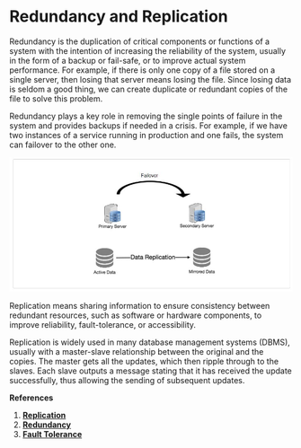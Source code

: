 # Redundancy and Replication

Redundancy is the duplication of critical components or functions of a system with the intention of increasing the reliability of the system, usually in the form of a backup or fail-safe, or to improve actual system performance. For example, if there is only one copy of a file stored on a single server, then losing that server means losing the file. Since losing data is seldom a good thing, we can create duplicate or redundant copies of the file to solve this problem.

Redundancy plays a key role in removing the single points of failure in the system and provides backups if needed in a crisis. For example, if we have two instances of a service running in production and one fails, the system can failover to the other one.

<p align="center"> 
  <kbd>
  <a href="https://github.com/jayaemekar/systemdesign" target="_blank"><img src="../docs/images/RedundancyReplication.JPG">
  </a>
  </kbd>
</p>

Replication means sharing information to ensure consistency between redundant resources, such as software or hardware components, to improve reliability, fault-tolerance, or accessibility.

Replication is widely used in many database management systems (DBMS), usually with a master-slave relationship between the original and the copies. The master gets all the updates, which then ripple through to the slaves. Each slave outputs a message stating that it has received the update successfully, thus allowing the sending of subsequent updates.


**References**

1. **[Replication](https://en.wikipedia.org/wiki/Replication_(computing))**
2. **[Redundancy](https://en.wikipedia.org/wiki/Redundancy_(engineering))**
3. **[Fault Tolerance](https://en.wikipedia.org/wiki/Fault_tolerance)**